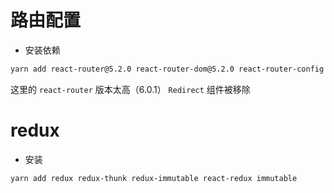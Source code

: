 # 路由配置
- 安装依赖
```bash
yarn add react-router@5.2.0 react-router-dom@5.2.0 react-router-config
```

这里的 `react-router` 版本太高（6.0.1） `Redirect` 组件被移除


# redux
- 安装
```bash
yarn add redux redux-thunk redux-immutable react-redux immutable
```